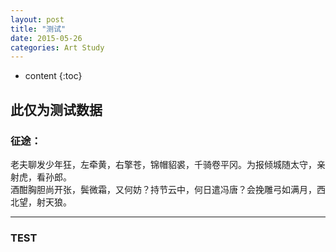 ```yaml
---
layout: post
title: "测试"
date: 2015-05-26 
categories: Art Study
---
```


* content
{:toc}

## 此仅为测试数据

### 征途：


老夫聊发少年狂，左牵黄，右擎苍，锦帽貂裘，千骑卷平冈。为报倾城随太守，亲射虎，看孙郎。  
酒酣胸胆尚开张，鬓微霜，又何妨？持节云中，何日遣冯唐？会挽雕弓如满月，西北望，射天狼。

---

### TEST

